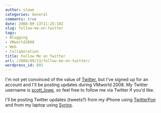 ```yaml
---
author: slowe
categories: General
comments: true
date: 2008-09-13T11:25:10Z
slug: follow-me-on-twitter
tags:
- Blogging
- VMworld2008
- Web
- Collaboration
title: Follow Me on Twitter
url: /2008/09/13/follow-me-on-twitter/
wordpress_id: 891
---
```


I'm not yet convinced of the value of [Twitter](http://twitter.com/), but I've signed up for an account and I'll be posting updates during VMworld 2008. My Twitter username is [scott_lowe](http://twitter.com/scott_lowe), so feel free to follow me via Twitter if you'd like.

I'll be posting Twitter updates (tweets?) from my iPhone using [TwitterFon](http://www.naan.net/trac/wiki/TwitterFon) and from my laptop using [Syrinx](http://www.mrrsoftware.com/MRRSoftware/Syrinx.html).
